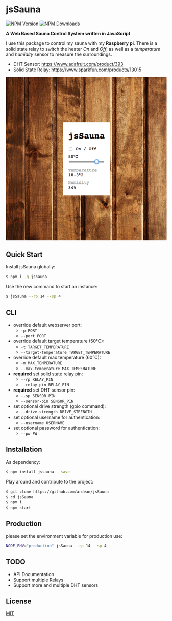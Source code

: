 # jsSauna

[![NPM Version][npm-image]][downloads-url] [![NPM Downloads][downloads-image]][downloads-url]

**A Web Based Sauna Control System written in JavaScript**

I use this package to control my sauna with my **Raspberry pi**.
There is a solid state relay to switch the heater *On* and *Off*, as well as a *temperature* and *humidity* sensor to measure the surroundings.

- DHT Sensor: https://www.adafruit.com/product/393
- Solid State Relay: https://www.sparkfun.com/products/13015

![jsSauna - Webapp](docs/images/ui.png)

## Quick Start

Install jsSauna globally:

```bash
$ npm i -g jssauna
```

Use the new command to start an instance:

```bash
$ jsSauna --rp 14 --sp 4
```

## CLI

- override default webserver port:
  - `-p PORT`
  - `--port PORT`
- override default target temperature (50°C):
  - `-t TARGET_TEMPERATURE`
  - `--target-temperature TARGET_TEMPERATURE`
- override default max temperature (60°C):
  - `-m MAX_TEMPERATURE`
  - `--max-temperature MAX_TEMPERATURE`
- **required** set solid state relay pin:
  - `--rp RELAY_PIN`
  - `--relay-pin RELAY_PIN`
- **required** set DHT sensor pin:
  - `--sp SENSOR_PIN`
  - `--sensor-pin SENSOR_PIN`
- set optional drive strength (gpio command):
  - `--drive-strength DRIVE_STRENGTH`
- set optional username for authentication:
  - `--username USERNAME`
- set optional password for authentication:
  - `--pw PW`

## Installation

As dependency:

```sh
$ npm install jssauna --save
```

Play around and contribute to the project:

```sh
$ git clone https://github.com/ardean/jsSauna
$ cd jsSauna
$ npm i
$ npm start
```

## Production

please set the environment variable for production use:

```sh
NODE_ENV="production" jsSauna --rp 14 --sp 4
```

## TODO

- API Documentation
- Support multiple Relays
- Support more and multiple DHT sensors

## License

[MIT](LICENSE)

[downloads-image]: https://img.shields.io/npm/dm/jssauna.svg
[downloads-url]: https://npmjs.org/package/jssauna
[npm-image]: https://img.shields.io/npm/v/jssauna.svg
[npm-url]: https://npmjs.org/package/jssauna
